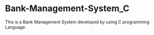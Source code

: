 # Bank-Management-System_C

This is a Bank Management System developed by using C programming Language.

